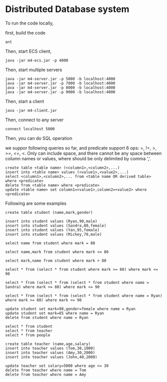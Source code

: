 # Distributed Database system

To run the code locally,

first, build the code

```
ant
```

Then, start ECS client, 
```
java -jar m4-ecs.jar -p 4000
```

Then, start multiple servers
```
java -jar m4-server.jar -p 5000 -b localhost:4000
java -jar m4-server.jar -p 7000 -b localhost:4000
java -jar m4-server.jar -p 8000 -b localhost:4000
java -jar m4-server.jar -p 9000 -b localhost:4000
```

Then, start a client
```
java -jar m4-client.jar
```

Then, connect to any server
```
connect localhost 5000
```

Then, you can do SQL operation

we suppor following queries so far, and predicate support 6 ops: =, !=, >, >=, <=, <.
Only <predicate> can include space, and there cannot be any space between column names or values, where should be only delimited by comma ','.

```
create table <table name> (<column1>,<column2>,...)
insert into <table name> values (<value1>,<value2>,...)
select <column1>,<column2>,... from <table name OR derived table> where <predicate>
delete from <table name> where <predicate>
update <table name> set column1=<value1>,column2=<value2> where <predicate>
```

Following are some examples
```
create table student (name,mark,gender)

insert into student values (Ryan,90,male) 
insert into student values (Sandra,80,female)
insert into student values (Yan,95,female)
insert into student values (Mickey,70,male)

select name from student where mark = 80

select name,mark from student where mark <= 80

select mark,name from student where mark > 80

select * from (select * from student where mark >= 80) where mark <= 90

select * from (select * from (select * from student where name = Sandra) where mark >= 80) where mark <= 90

select * from (select * from (select * from student where name = Ryan) where mark >= 80) where mark <= 90

update student set mark=98,gender=female where name = Ryan
update student set mark=85 where name = Ryan
delete from student where name = Ryan

select * from student
select * from teacher
select * from people

create table teacher (name,age,salary)
insert into teacher values (Tom,30,1000) 
insert into teacher values (Amy,30,2000) 
insert into teacher values (John,40,2000) 

update teacher set salary=5000 where age <= 30
delete from teacher where name = Tom
delete from teacher where name = Amy
```
